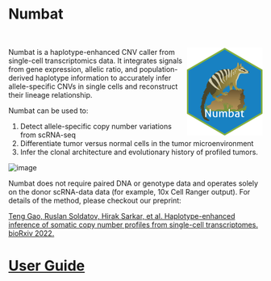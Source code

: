 # Numbat

<!-- badges: start -->

[![<kharchenkolab>](https://circleci.com/gh/kharchenkolab/numbat.svg?style=svg)](https://app.circleci.com/pipelines/github/kharchenkolab/numbat)
  
<!-- badges: end -->

<img src="logo.png" align="right" width="150">

Numbat is a haplotype-enhanced CNV caller from single-cell transcriptomics data. It integrates signals from gene expression, allelic ratio, and population-derived haplotype information to accurately infer allele-specific CNVs in single cells and reconstruct their lineage relationship. 

Numbat can be used to:
 1. Detect allele-specific copy number variations from scRNA-seq 
 2. Differentiate tumor versus normal cells in the tumor microenvironment 
 3. Infer the clonal architecture and evolutionary history of profiled tumors. 

![image](https://user-images.githubusercontent.com/13375875/153020818-2e782689-09db-427f-ad98-2c175021a936.png)

Numbat does not require paired DNA or genotype data and operates solely on the donor scRNA-data data (for example, 10x Cell Ranger output). For details of the method, please checkout our preprint:

[Teng Gao, Ruslan Soldatov, Hirak Sarkar, et al. Haplotype-enhanced inference of somatic copy number profiles from single-cell transcriptomes. bioRxiv 2022.](https://www.biorxiv.org/content/10.1101/2022.02.07.479314v1)

# [User Guide](https://kharchenkolab.github.io/numbat/)